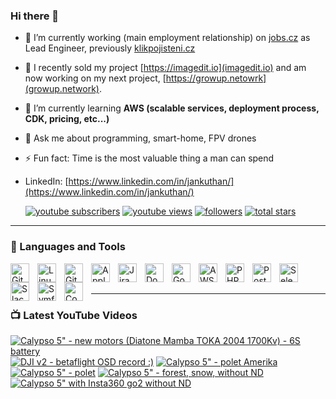 ### Hi there 👋

- 🔭 I’m currently working (main employment relationship) on [jobs.cz](https://www.jobs.cz/) as Lead Engineer, previously [klikpojisteni.cz](https://www.klikpojisteni.cz)
- 🚀 I recently sold my project [https://imagedit.io](imagedit.io) and am now working on my next project, [https://growup.netowrk](growup.network).
- 🌱 I’m currently learning **AWS (scalable services, deployment process, CDK, pricing, etc...)**
- 💬 Ask me about programming, smart-home, FPV drones
- ⚡ Fun fact: Time is the most valuable thing a man can spend
- LinkedIn: [https://www.linkedin.com/in/jankuthan/](https://www.linkedin.com/in/jankuthan/)

   <p align="left">
   <a target="_blank" href="https://youtube.com/channel/UCgP6chBwftB9rAi52kZzCrg?sub_confirmation=1">
         <img alt="youtube subscribers" title="Subscribe to my YouTube channel" src="https://custom-icon-badges.demolab.com/youtube/channel/subscribers/UCgP6chBwftB9rAi52kZzCrg?color=%23E05D44&label=SUBSCRIBE&logo=video&logoColor=white&style=for-the-badge&labelColor=CE4630"/></a> 
      <a target="_blank" href="https://www.youtube.com/c/kdosiodjinud">
         <img alt="youtube views" title="YouTube views" src="https://custom-icon-badges.demolab.com/youtube/channel/views/UCgP6chBwftB9rAi52kZzCrg?color=%23E1AD0E&logo=eye&logoColor=white&style=for-the-badge&labelColor=C79600"/></a> 
      <a href="https://github.com/kdosiodjinud?tab=followers">
         <img alt="followers" title="Follow me on Github" src="https://custom-icon-badges.demolab.com/github/followers/kdosiodjinud?color=236ad3&labelColor=1155ba&style=for-the-badge&logo=person-add&label=Follow&logoColor=white"/></a>
      <a href="https://github.com/kdosiodjinud?tab=repositories&sort=stargazers">
         <img alt="total stars" title="Total stars on GitHub" src="https://custom-icon-badges.demolab.com/github/stars/kdosiodjinud?color=55960c&style=for-the-badge&labelColor=488207&logo=star"/></a>
   </p>

---

### 🧰 Languages and Tools

<img align="left" alt="Git" width="30px" style="padding-right:10px;" src="https://cdn.jsdelivr.net/gh/devicons/devicon/icons/git/git-original.svg" />
<img align="left" alt="Linux" width="30px" style="padding-right:10px;" src="https://cdn.jsdelivr.net/gh/devicons/devicon/icons/linux/linux-original.svg" />
<img align="left" alt="GitHub" width="30px" style="padding-right:10px;" src="https://cdn.jsdelivr.net/gh/devicons/devicon/icons/github/github-original.svg" />
<img align="left" alt="Apple" width="30px" style="padding-right:10px;" src="https://cdn.jsdelivr.net/gh/devicons/devicon/icons/apple/apple-original.svg" />
<img align="left" alt="Jira" width="30px" style="padding-right:10px;" src="https://cdn.jsdelivr.net/gh/devicons/devicon/icons/jira/jira-original.svg" />
<img align="left" alt="Docker" width="30px" style="padding-right:10px;" src="https://cdn.jsdelivr.net/gh/devicons/devicon/icons/docker/docker-original.svg" />
<img align="left" alt="GoogleCloud" width="30px" style="padding-right:10px;" src="https://cdn.jsdelivr.net/gh/devicons/devicon/icons/googlecloud/googlecloud-original.svg" />
<img align="left" alt="AWS" width="30px" style="padding-right:10px;" src="https://cdn.jsdelivr.net/gh/devicons/devicon/icons/amazonwebservices/amazonwebservices-original.svg" />
<img align="left" alt="PHP Storm" width="30px" style="padding-right:10px;" src="https://cdn.jsdelivr.net/gh/devicons/devicon/icons/phpstorm/phpstorm-original.svg" />
<img align="left" alt="Postgres" width="30px" style="padding-right:10px;" src="https://cdn.jsdelivr.net/gh/devicons/devicon/icons/postgresql/postgresql-original.svg" />
<img align="left" alt="Selenium" width="30px" style="padding-right:10px;" src="https://cdn.jsdelivr.net/gh/devicons/devicon/icons/selenium/selenium-original.svg" />
<img align="left" alt="Slack" width="30px" style="padding-right:10px;" src="https://cdn.jsdelivr.net/gh/devicons/devicon/icons/slack/slack-original.svg" />
<img align="left" alt="Symfony" width="30px" style="padding-right:10px;" src="https://cdn.jsdelivr.net/gh/devicons/devicon/icons/symfony/symfony-original.svg" />
<img align="left" alt="Composer" width="30px" style="padding-right:10px;" src="https://cdn.jsdelivr.net/gh/devicons/devicon/icons/composer/composer-original.svg" />
<br /><br />


---

### 📺 Latest YouTube Videos

<!-- BEGIN YOUTUBE-CARDS -->
[![Calypso 5" - new motors (Diatone Mamba TOKA 2004 1700Kv) - 6S battery](https://ytcards.demolab.com/?id=bfTY2u5hBv4&title=Calypso+5%22+-+new+motors+%28Diatone+Mamba+TOKA+2004+1700Kv%29+-+6S+battery&lang=en&timestamp=1692036979&background_color=%230d1117&title_color=%23ffffff&stats_color=%23dedede&max_title_lines=1&width=250&border_radius=5&duration=407 "Calypso 5\" - new motors (Diatone Mamba TOKA 2004 1700Kv) - 6S battery")](https://www.youtube.com/watch?v=bfTY2u5hBv4)
[![DJI v2 - betaflight OSD record :)](https://ytcards.demolab.com/?id=1DJmmYM2JUo&title=DJI+v2+-+betaflight+OSD+record+%3A%29&lang=en&timestamp=1692036509&background_color=%230d1117&title_color=%23ffffff&stats_color=%23dedede&max_title_lines=1&width=250&border_radius=5&duration=292 "DJI v2 - betaflight OSD record :)")](https://www.youtube.com/watch?v=1DJmmYM2JUo)
[![Calypso 5" - polet Amerika](https://ytcards.demolab.com/?id=WVI5nmDW1dI&title=Calypso+5%22+-+polet+Amerika&lang=en&timestamp=1690139574&background_color=%230d1117&title_color=%23ffffff&stats_color=%23dedede&max_title_lines=1&width=250&border_radius=5&duration=153 "Calypso 5\" - polet Amerika")](https://www.youtube.com/watch?v=WVI5nmDW1dI)
[![Calypso 5" - polet](https://ytcards.demolab.com/?id=77OJ7Xb0dmo&title=Calypso+5%22+-+polet&lang=en&timestamp=1679215780&background_color=%230d1117&title_color=%23ffffff&stats_color=%23dedede&max_title_lines=1&width=250&border_radius=5&duration=307 "Calypso 5\" - polet")](https://www.youtube.com/watch?v=77OJ7Xb0dmo)
[![Calypso 5" - forest, snow, without ND](https://ytcards.demolab.com/?id=qLQ6VkPonU4&title=Calypso+5%22+-+forest%2C+snow%2C+without+ND&lang=en&timestamp=1676128745&background_color=%230d1117&title_color=%23ffffff&stats_color=%23dedede&max_title_lines=1&width=250&border_radius=5&duration=370 "Calypso 5\" - forest, snow, without ND")](https://www.youtube.com/watch?v=qLQ6VkPonU4)
[![Calypso 5" with Insta360 go2 without ND](https://ytcards.demolab.com/?id=GjU2PTGR-cU&title=Calypso+5%22+with+Insta360+go2+without+ND&lang=en&timestamp=1676128742&background_color=%230d1117&title_color=%23ffffff&stats_color=%23dedede&max_title_lines=1&width=250&border_radius=5&duration=117 "Calypso 5\" with Insta360 go2 without ND")](https://www.youtube.com/watch?v=GjU2PTGR-cU)
<!-- END YOUTUBE-CARDS -->
